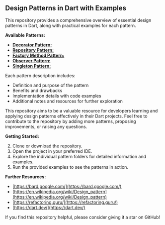 
## Design Patterns in Dart with Examples

This repository provides a comprehensive overview of essential design patterns in Dart, along with practical examples for each pattern.

**Available Patterns:**

-   [**Decorator Pattern:**](https://github.com/FarhanIshtiaque/design_patterns/blob/main/decorator_pattern/decorator_pattern.md)
-   [**Repository Pattern:**](https://github.com/FarhanIshtiaque/design_patterns/blob/main/repository_pattern/repository_pattern.md)
-   [**Factory Method Pattern:**](https://github.com/FarhanIshtiaque/design_patterns/blob/main/factory%20method/factory_method_pattern.md)
-   [**Observer Pattern:**](https://github.com/FarhanIshtiaque/design_patterns/blob/main/observer_pattern/observer_pattern.md)
-   [**Singleton Pattern:**](https://github.com/FarhanIshtiaque/design_patterns/blob/main/singleton_pattern/singleton_pattern.md)

Each pattern description includes:

-   Definition and purpose of the pattern
-   Benefits and drawbacks
-   Implementation details with code examples
-   Additional notes and resources for further exploration

This repository aims to be a valuable resource for developers learning and applying design patterns effectively in their Dart projects. Feel free to contribute to the repository by adding more patterns, proposing improvements, or raising any questions.

**Getting Started:**

2.  Clone or download the repository.
4.  Open the project in your preferred IDE.
6.  Explore the individual pattern folders for detailed information and examples.
8.  Run the provided examples to see the patterns in action.

**Further Resources:**

-   [https://bard.google.com/](https://bard.google.com/)
-   [https://en.wikipedia.org/wiki/Design_pattern](https://en.wikipedia.org/wiki/Design_pattern)
-   [https://refactoring.guru/](https://refactoring.guru/)
-   [https://dart.dev/](https://dart.dev/)


If you find this repository helpful, please consider giving it a star on GitHub!
